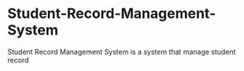 # Student-Record-Management-System
Student Record Management System is a system that manage student record
